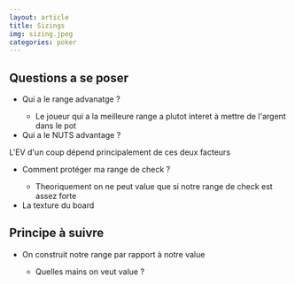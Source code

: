 ```yaml
---
layout: article
title: Sizings
img: sizing.jpeg
categories: poker
---
```


<div class="body">
  <h2>Questions a se poser</h2>
  <ul>
    <li>Qui a le range advanatge ?</li>
    <ul>
      <li>Le joueur qui a la meilleure range a plutot interet à mettre de l'argent dans le pot</li>
    </ul>
    <li>Qui a le NUTS advantage ?</li>
  </ul>
  <p><span>L'EV d'un coup dépend principalement de ces deux facteurs</span></p>
  <ul>
    <li>Comment protéger ma range de check ?</li>
    <ul>
      <li>Theoriquement on ne peut value que si notre range de check est assez forte</li>
    </ul>
    <li>La texture du board</li>
  </ul>
  <h2>Principe à suivre</h2>
  <ul>
    <li>On construit notre range par rapport à notre value</li>
    <ul>
      <li>Quelles mains on veut value ?</li>
    </ul>
  </ul>
</div>
